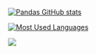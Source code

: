 [![Pandas GitHub stats](https://github-readme-stats.vercel.app/api?username=pandas-id&show_icons=true&theme=monokai)](https://github.com/pandas-id/pandas-id)

[![Most Used Languages](https://github-readme-stats.vercel.app/api/top-langs/?username=pandas-id&layout=compact&card_width=445)](https://github.com/pandas-id/pandas-id)

![](https://komarev.com/ghpvc/?username=pandas-id&label=Profile+Views)
